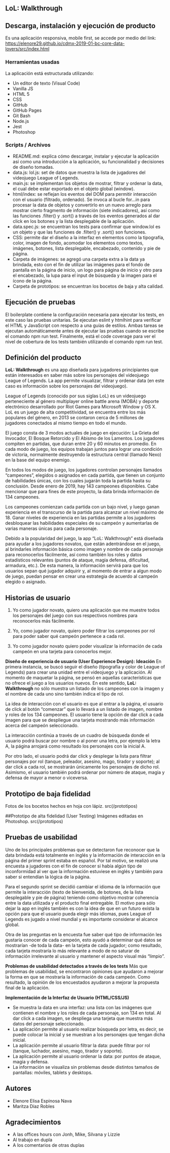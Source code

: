 ## LoL: Walkthrough

## Descarga, instalación y ejecución de producto
Es una aplicación responsiva, mobile first, se accede por medio del link: 
https://elenore29.github.io/cdmx-2019-01-bc-core-data-lovers/src/index.html

### Herramientas usadas
La aplicación está estructurada utilizando:
 - Un editor de texto (Visual Code) 
 - Vanilla JS
 - HTML 5
 - CSS
 - GitHub 
 - GitHub Pages 
 - Git Bash 
 - Node.js
 - Jest
 - Photoshop

### Scripts / Archivos
- README.md: explica cómo descargar, instalar y ejecutar la aplicación así como una introducción a la aplicación, su funcionalidad y decisiones de diseño tomadas.
- data.js: 
lol.js: set de datos que muestra la lista de jugadores del videojuego League of Legends.
- main.js: se implementan los objetos de mostrar, filtrar y ordenar la data, el cual debe estar exportado en el objeto global (window).
- html/index: se reflejan los eventos del DOM para permitir interacción con el usuario (filtrado, ordenado). Se invoca al bucle for...in para procesar la data de objetos y convertirlo en un nuevo arreglo para mostrar cierto fragmento de información (siete indicadores), así como  las funciones .filter() y .sort() a través de los eventos generados al dar click en los botones y la lista desplegable de la aplicación.
- data.spec.js: se encuentran los tests para confirmar que window.lol es un objeto y que las funciones de .filter() y .sort() son funciones.
- CSS: permite dar el diseño a la interfaz en elementos como la tipografía, color, imagen de fondo, acomodar los elementos como textos, imágenes, botones, lista desplegable, encabezado, contenido y pie de página.
- Carpeta de imágenes: se agregó una carpeta extra a la data ya brindada, esto con el fin de utilizar las imágenes para el fondo de pantalla en la página de inicio, un logo para página de inicio y otro para el encabezado, la lupa para el input de búsqueda y la imagen para el ícono de la página.
 - Carpeta de prototipos: se encuentran los bocetos de baja y alta calidad.

## Ejecución de pruebas
El boilerplate contiene la configuración necesaria para ejecutar los tests, en este caso las pruebas unitarias.
Se ejecutan eslint y htmlhint para verificar el HTML y JavaScript con respecto a una guías de estilos. Ambas tareas se ejecutan automáticamente antes de ejecutar las pruebas cuando se escribe el comando npm run test. 
Finalmente, está el code coverage para ver el nivel de cobertura de los tests también utilizando el comando npm run test.

## Definición del producto
**LoL: Walkthrough** es una app diseñada para jugadores principiantes que están interesados en saber más sobre los personajes del videojuego League of Legends. La app permite visualizar, filtrar y ordenar data (en este caso es información sobre los personajes del videojuego).

League of Legends (conocido por sus siglas LoL) es un videojuego perteneciente al género multiplayer online battle arena (MOBA) y deporte electrónico desarrollado por Riot Games para Microsoft Window y OS X. LoL es un juego de alta competitividad, se encuentra entre los más populares del género, en 2013 se contaron cerca de 5 millones de jugadores conectados al mismo tiempo en todo el mundo.

El juego consta de 3 modos actuales de juego en ejecución: La Grieta del Invocador, El Bosque Retorcido y El Abismo de los Lamentos. Los jugadores compiten en partidas, que duran entre 20 y 60 minutos en promedio. En cada modo de juego, los equipos trabajan juntos para lograr una condición de victoria, normalmente destruyendo la estructura central (llamado Nexo) en la base del equipo enemigo. 

En todos los modos de juego, los jugadores controlan personajes llamados “campeones”, elegidos o asignados en cada partida, que tienen un conjunto de habilidades únicas, con los cuales jugarán toda la partida hasta su conclusión. Desde enero de 2019, hay 143 campeones disponibles. Cabe mencionar que para fines de este proyecto, la data brinda información de 134 campeones.

Los campeones comienzan cada partida con un bajo nivel, y luego ganan experiencia en el transcurso de la partida para alcanzar un nivel máximo de 18. Ganar niveles de experiencia en las partidas permite a los jugadores desbloquear las habilidades especiales de su campeón y aumentarlas de varias maneras únicas para cada personaje.

Debido a la popularidad del juego, la app “LoL: Walkthrough” está diseñada para ayudar a los jugadores novatos, que están adentrándose en el juego, al brindarles información básica como imagen y nombre de cada personaje para reconocerlos fácilmente, así como también los roles y datos estadísticos relevantes (puntos de ataque, magia defensa, dificultad, armadura, etc.). De esta manera, la información servirá para que los usuarios sepan qué jugador adquirir y, al momento de entrar a algun modo de juego, puedan pensar en crear una estrategia de acuerdo al campeón elegido o asignado.

## Historias de usuario
1. Yo como jugador novato, quiero una aplicación que me muestre todos los personajes del juego con sus respectivos nombres para reconocerlos más fácilmente.

2. Yo, como jugador novato, quiero poder filtrar los campeones por rol para poder saber qué campeón pertenece a cada rol.

3. Yo como jugador novato quiero poder visualizar la información de cada campeón en una tarjeta para conocerlos mejor.

**Diseño de experiencia de usuario (User Experience Design):**
**Ideación**
En primera instancia, se buscó seguir el diseño (tipografía y color de League of Legends) para crear una unidad entre el videojuego y la aplicación.
Al momento de maquetar la página, se pensó en aquellas características que no ofrece el juego a los usuarios nuevos. En este sentido, **LoL: Walkthrough** no sólo muestra un listado de los campeones con la imagen y el nombre de cada uno sino también indica el tipo de rol. 

La idea de interacción con el usuario es que al entrar a la página, el usuario de click al botón “comenzar” que lo llevará a un listado de imagen, nombre y roles de los 134 campeones. El usuario tiene la opción de dar click a cada imagen para que se despliegue una tarjeta mostrando más información acerca del campeón seleccionado.

La interacción continúa a través de un cuadro de búsqueda donde el usuario podrá buscar por nombre o al poner una letra, por ejemplo la letra A, la página arrojará como resultado los personajes con la inicial A.

Por otro lado, el usuario podrá dar click y desplegar la lista para filtrar personajes por rol (tanque, peleador, asesino, mago, tirador y soporte); al dar click a cada rol, se mostrarán únicamente los personajes de dicho rol. Asimismo, el usuario también podrá ordenar por número de ataque, magia y defensa de mayor a menor o viceversa. 

## Prototipo de baja fidelidad
Fotos de los bocetos hechos en hoja con lápiz.
src(/prototipos)

##Prototipo de alta fidelidad (User Testing)
Imágenes editadas en Photoshop.
src(/prototipos)

## Pruebas de usabilidad
Uno de los principales problemas que se detectaron fue reconocer que la data brindada está totalmente en inglés y la información de interacción en la página del primer sprint estaba en español. Por tal motivo, se realizó una encuesta a jugadores con el fin de conocer si había algún tipo de inconformidad al ver que la información estuviese en inglés y también para saber si entendían la lógica de la página.

Para el segundo sprint se decidió cambiar el idioma de la información que permite la interacción (texto de bienvenida, de botones, de la lista desplegable y pie de página) teniendo como objetivo mostrar coherencia entre la data utilizada y el producto final entregable. El motivo para sólo dejar la app en inglés también es con la idea de que en un futuro exista la opción para que el usuario pueda elegir más idiomas, pues League of Legends es jugado a nivel mundial y es importante considerar el alcance global.

Otra de las preguntas en la encuesta fue saber qué tipo de información les gustaría conocer de cada campeón, esto ayudó a determinar qué datos se mostrarían -de toda la data- en la tarjeta de cada jugador; como resultado, cada tarjeta mostraría lo más relevante a modo de no saturar de información irrelevante al usuario y mantener el aspecto visual más “limpio”.

**Problemas de usabilidad detectados a través de los tests**
Más que problemas de usabilidad, se encontraron opiniones que ayudaron a mejorar la forma en que se mostraría la información de cada campeón. Como resultado, la opinión de los encuestados ayudaron a mejorar la propuesta final de la aplicación.

**Implementación de la Interfaz de Usuario (HTML/CSS/JS)**
 - Se muestra la data en una interfaz: una lista con las imágenes que contienen el nombre y los roles de cada personaje, son 134 en total. Al dar click a cada imagen, se despliega una tarjeta que muestra más datos del personaje seleccionado.
 - La aplicación permite al usuario realizar búsqueda por letra, es decir, se puede colocar la inicial y se muestran a los personajes que tengan dicha inicial.
 - La aplicación permite al usuario filtrar la data: puede filtrar por rol (tanque, luchador, asesino, mago, tirador y soporte). 
 - La aplicación permite al usuario ordenar la data: por puntos de ataque, magia y defensa.
 - La información se visualiza sin problemas desde distintos tamaños de pantallas: móviles, tablets y desktops.
 
## Autores
- Elenore Elisa Espinosa Nava 
- Maritza Díaz Robles

## Agradecimientos
 - A las offices hours con Jonh, Mike, Silvana y Lizzie
 - Al trabajo en dupla
 - A los comentarios de otras duplas
